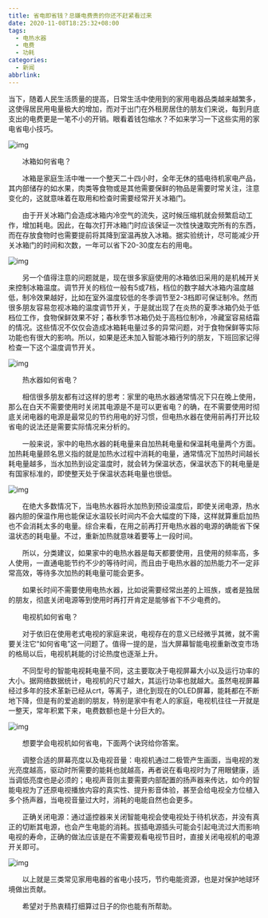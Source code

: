 ```yaml
---
title: 省电即省钱？总嫌电费贵的你还不赶紧看过来
date: 2020-11-08T18:25:32+08:00
tags:
  - 电热水器
  - 电费
  - 功耗
categories:
  - 新闻
abbrlink:
---
```


当下，随着人民生活质量的提高，日常生活中使用到的家用电器品类越来越繁多，这使得居民用电量极大的增加，而对于出门在外租房居住的朋友们来说，每到月底支出的电费更是一笔不小的开销。眼看着钱包缩水？不如来学习一下这些实用的家电省电小技巧。

![img](https://cdn.jsdelivr.net/gh/yakeing/Documentation@main/Hexo/images/e665-kcieyvz7711053.jpg)

　　冰箱如何省电？

　　冰箱是家庭生活中唯一一个整天二十四小时，全年无休的插电待机家电产品，其内部储存的如水果，肉类等食物或是其他需要保鲜的物品是需要时常关注，注意变化的，这就意味着在取用和检查时需要经常开关冰箱门。

　　由于开关冰箱门会造成冰箱内冷空气的流失，这时候压缩机就会频繁启动工作，增加耗电。因此，在每次打开冰箱门时应该保证一次性快速取完所有的东西，而在存放食物时也需要提前将其降到室温再放入冰箱。据实验统计，尽可能减少开关冰箱门的时间和次数，一年可以省下20-30度左右的用电。

![img](https://cdn.jsdelivr.net/gh/yakeing/Documentation@main/Hexo/images/3b44-kcieyvz7711054.jpg)

　　另一个值得注意的问题就是，现在很多家庭使用的冰箱依旧采用的是机械开关来控制冰箱温度。调节开关的档位一般有5或7档，档位的数字越大冰箱内温度越低，制冷效果越好，比如在室外温度较低的冬季调节至2-3档即可保证制冷。然而很多朋友容易忽视冰箱的温度调节开关，于是就出现了在炎热的夏季冰箱仍处于低档位工作，食物保鲜效果不好；春秋季节冰箱仍处于高档位制冷，冷藏室容易结霜的情况。这些情况不仅仅会造成冰箱耗电量过多的异常问题，对于食物保鲜等实际功能也有很大的影响。所以，如果是还未加入智能冰箱行列的朋友，下班回家记得检查一下这个温度调节开关。

![img](https://cdn.jsdelivr.net/gh/yakeing/Documentation@main/Hexo/images/978b-kcieyvz7711091.jpg)

　　热水器如何省电？

　　相信很多朋友都有过这样的思考：家里的电热水器通常情况下只在晚上使用，那么在白天不需要使用时关闭其电源是不是可以更省电？的确，在不需要使用时彻底关闭电器的电源是最常见的节约用电的好习惯，但电热水器在使用前再打开比较省电的说法还是需要实际情况来分析的。

　　一般来说，家中的电热水器的耗电量来自加热耗电量和保温耗电量两个方面。加热耗电量顾名思义指的就是加热水过程中消耗的电量，通常情况下加热时间越长耗电量越多，当水加热到设定温度时，就会转为保温状态，保温状态下的耗电量是有国家标准的，即使整天处于保温状态耗电量也很低。

![img](https://cdn.jsdelivr.net/gh/yakeing/Documentation@main/Hexo/images/d863-kcieyvz7711090.jpg)

　　在绝大多数情况下，当电热水器将水加热到预设温度后，即使关闭电源，热水器内胆的保温作用也能保证水温较长时间内不会大幅度的下降，这样就算重启加热也不会消耗太多的电量。综合来看，在用之前再打开电热水器的电源的确能省下保温状态的耗电量。不过，重新加热就意味着要等上一段时间。

　　所以，分类建议，如果家中的电热水器是每天都要使用，且使用的频率高，多人使用，一直通电能节约不少的等待时间，而且由于电热水器的加热能力不一定非常高效，等待多次加热的耗电量可能会更多。

　　如果长时间不需要使用电热水器，比如说需要经常出差的上班族，或者是独居的朋友，彻底关闭电源等到使用时再打开肯定是能够省下不少电费的。

　　电视机如何省电？

　　对于依旧在使用老式电视的家庭来说，电视存在的意义已经微乎其微，就不需要关注它“如何省电”这一问题了。值得一提的是，当大屏幕智能电视重新改变市场的格局以后，电视机耗能的讨论热度也逐渐上升。

　　不同型号的智能电视耗电量不同，这主要取决于电视屏幕大小以及运行功率的大小。据网络数据统计，电视机的尺寸越大，其运行功率也就越大。虽然电视屏幕经过多年的技术革新已经从crt，等离子，进化到现在的OLED屏幕，能耗都在不断地下降，但是有的爱追剧的朋友，特别是家中有老人的家庭，电视机往往一开就是一整天，常年积累下来，电费数额也是十分巨大的。

![img](https://cdn.jsdelivr.net/gh/yakeing/Documentation@main/Hexo/images/6e05-kcieyvz7711132.jpg)

　　想要学会电视机如何省电，下面两个诀窍给你答案。

　　调整合适的屏幕亮度以及电视音量：电视机通过二极管产生画面，当电视的发光亮度越高，驱动时所需要的能耗也就越高，再者说在看电视时为了用眼健康，适当调低亮度也是必须的；电视声音则主要需要内部配置的扬声器来传达，如今的智能电视为了还原电视播放内容的真实性、提升影音体验，甚至会给电视全方位植入多个扬声器，当电视音量过大时，消耗的电能自然也会更多。

　　正确关闭电源：通过遥控器来关闭智能电视会使电视处于待机状态，并没有真正的切断其电源，也会产生电能的消耗。拔插电源插头可能会引起电流过大而影响电视的寿命，正确的做法应该是在不需要观看电视节目时，直接关闭电视机的电源开关即可。

![img](https://cdn.jsdelivr.net/gh/yakeing/Documentation@main/Hexo/images/c23b-kcieyvz7711131.jpg)

　　以上就是三类常见家用电器的省电小技巧，节约电能资源，也是对保护地球环境做出贡献。

　　希望对于热衷精打细算过日子的你也能有所帮助。
